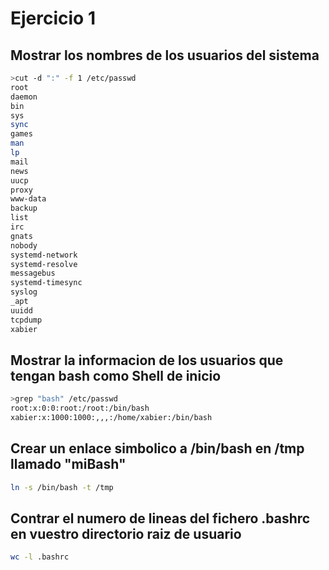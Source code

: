 # Ejercicio 1

## Mostrar los nombres de los usuarios del sistema

```bash
>cut -d ":" -f 1 /etc/passwd
root
daemon
bin
sys
sync
games
man
lp
mail
news
uucp
proxy
www-data
backup
list
irc
gnats
nobody
systemd-network
systemd-resolve
messagebus
systemd-timesync
syslog
_apt
uuidd
tcpdump
xabier
```

## Mostrar la informacion de los usuarios que tengan bash como Shell de inicio

```bash
>grep "bash" /etc/passwd
root:x:0:0:root:/root:/bin/bash
xabier:x:1000:1000:,,,:/home/xabier:/bin/bash
```

## Crear un enlace simbolico a /bin/bash en /tmp llamado "miBash"

```bash
ln -s /bin/bash -t /tmp
```

## Contrar el numero de lineas del fichero .bashrc en vuestro directorio raiz de usuario

```bash
wc -l .bashrc
```
